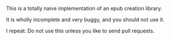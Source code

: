This is a totally naive implementation of an epub creation library.

It is wholly incomplete and very buggy, and you should not use it.

I repeat: Do not use this unless you like to send pull requests.
